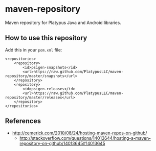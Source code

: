 maven-repository
================

Maven repository for Platypus Java and Android libraries.

How to use this repository
--------------------------

Add this in your `pom.xml` file:

    <repositories>
        <repository>
            <id>psigen-snapshots</id>
            <url>https://raw.github.com/PlatypusLLC/maven-repository/master/snapshots</url>
        </repository>
        <repository>
            <id>psigen-releases</id>
            <url>https://raw.github.com/PlatypusLLC/maven-repository/master/releases</url>
        </repository>
    </repositories>


References
----------

* http://cemerick.com/2010/08/24/hosting-maven-repos-on-github/
  * http://stackoverflow.com/questions/14013644/hosting-a-maven-repository-on-github/14013645#14013645
